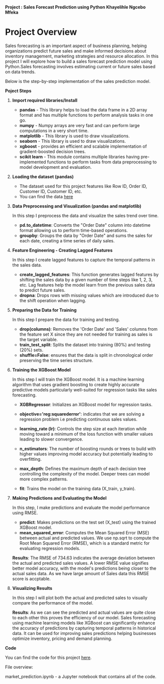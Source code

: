 **Project : Sales Forecast Prediction using Python**
**Khayelihle Ngcebo Mfeka**

# Project Overview



Sales forecasting is an important aspect of business planning, helping organizations predict future sales and make informed decisions about inventory management, marketing strategies and resource allocation. In this project I will explore how to build a sales forecast prediction model using Python.Sales forecasting involves estimating current or future sales based on data trends.

Below is the step-by-step implementation of the sales prediction model.

**Poject Steps**

1. **Import required libraries/Install**

   * **pandas** - This library helps to load the data frame in a 2D array format and has multiple functions to perform analysis tasks in one go.
   * **numpy** - Numpy arrays are very fast and can perform large computations in a very short time.
   * **matplotlib** - This library is used to draw visualizations.
   * **seaborn** - This library is used to draw visualizations.
   * **xgboost** - provides an efficient and scalable implementation of gradient-boosted decision trees.
   * **scikit learn** - This module contains multiple libraries having pre-implemented functions to perform tasks from data preprocessing to model development and evaluation.

2. **Loading the dataset (pandas)**

    * The dataset used for this project features like Row ID, Order ID, Customer ID, Customer ID, etc.
    * You can find the data [here](https://github.com/KhayelihleMfeka/Data-Science-Projects/blob/main/Sales%20Forecast%20Prediction%20Using%20Python/Sales_Data.csv)

3. **Data Preprocessing and Visualization (pandas and matplotlib)**

    In this step I preprocess the data and visualize the sales trend over time.
    *  **pd.to_datetime**: Converts the "Order Date" column into datetime format allowing us to        perform time-based operations.
    *  **groupby**: Groups the data by "Order Date" and sums the sales for each date, creating a       time series of daily sales.

4. **Feature Engineering - Creating Lagged Features**

    In this step I create lagged features to capture the temporal patterns in the sales data.
   
    * **create_lagged_features**: This function generates lagged features by shifting the sales          data by a given number of time steps like 1, 2, 3, etc. Lag features help the model learn          from the previous sales data to predict future sales.
    * **dropna**: Drops rows with missing values which are introduced due to the shift operation         when lagging.
  
5. **Preparing the Data for Training**

   In this step I prepare the data for training and testing.
   
    * **drop(columns)**: Removes the 'Order Date' and 'Sales' columns from the feature set X             since they are not needed for training as sales is the target variable.
    * **train_test_split**: Splits the dataset into training (80%) and testing (20%) sets.
    * **shuffle=False**: ensures that the data is split in chronological order preserving the             time series structure.

6. **Training the XGBoost Model**

    In this step I will train the XGBoost model. It is a machine learning algorithm that uses          gradient boosting to create highly accurate predictive models particularly well-suited for         regression tasks like sales forecasting.

      * **XGBRegressor**: Initializes an XGBoost model for regression tasks.
      * **objective='reg:squarederror'**: indicates that we are solving a regression problem i.e          predicting continuous sales values.
      * **learning_rate (lr)**: Controls the step size at each iteration while moving toward a           minimum of the loss function with smaller values leading to slower convergence.

    * **n_estimators**: The number of boosting rounds or trees to build with higher values             improving model accuracy but potentially leading to overfitting.
    * **max_depth**: Defines the maximum depth of each decision tree controlling the complexity        of the model. Deeper trees can model more complex patterns.
    * **fit**: Trains the model on the training data (X_train, y_train).
  
7. **Making Predictions and Evaluating the Model**

   In this step, I make predictions and evaluate the model performance using RMSE.
   
   * **predict**: Makes predictions on the test set (X_test) using the trained XGBoost model.
   * **mean_squared_error**: Computes the Mean Squared Error (MSE) between actual and                   predicted values. We use np.sqrt to compute the Root Mean Squared Error (RMSE), which               is a standard metric for evaluating regression models.

    **Results**: The RMSE of 734.63 indicates the average deviation between the actual and predicted sales values. A lower RMSE value               signifies better model accuracy, with the model's predictions being closer to the actual sales data. As we have large             amount of Sales data this RMSE score is accptable.

8. **Visualizing Results**

   In this step I will plot both the actual and predicted sales to visually compare the performance of the model.

     **Results**: As we can see the predicted and actual values are quite close to each other this proves the efficiency of our         model. Sales        forecasting using machine learning models like XGBoost can significantly enhance the accuracy of              predictions by capturing         temporal patterns in historical data. It can be used for improving sales predictions             helping businesses optimize inventory,       pricing and demand planning.

**Code**

You can find the code for this project [here]().

File overview:

market_prediction.ipynb - a Jupyter notebook that contains all of the code.
